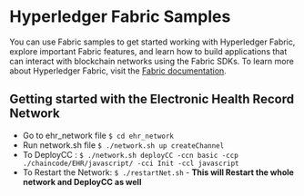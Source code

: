 [//]: # (SPDX-License-Identifier: CC-BY-4.0)

# Hyperledger Fabric Samples

You can use Fabric samples to get started working with Hyperledger Fabric, explore important Fabric features, and learn how to build applications that can interact with blockchain networks using the Fabric SDKs. To learn more about Hyperledger Fabric, visit the [Fabric documentation](https://hyperledger-fabric.readthedocs.io/en/latest).

## Getting started with the Electronic Health Record Network

* Go to ehr_network file `$ cd ehr_network`
* Run network.sh file `$ ./network.sh up createChannel`
* To DeployCC : `$ ./network.sh deployCC -ccn basic -ccp ./chaincode/EHR/javascript/ -cci Init -ccl javascript`
* To Restart the Network: `$ ./restartNet.sh` - **This will Restart the whole network and DeployCC as well**


